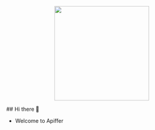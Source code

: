<p align=center>
<image src = "https://github.com/apiffer-apis/.github/blob/main/assets/logo.png" height="250px">
</p>
## Hi there 👋

- Welcome to Apiffer


